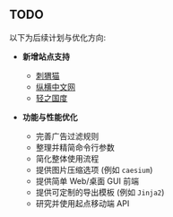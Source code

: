## TODO

以下为后续计划与优化方向:

- **新增站点支持**
  - [刺猬猫](https://www.ciweimao.com/)
  - [纵横中文网](https://www.zongheng.com/)
  - [轻之国度](https://www.lightnovel.fun)

- **功能与性能优化**
  - 完善广告过滤规则
  - 整理并精简命令行参数
  - 简化整体使用流程
  - 提供图片压缩选项 (例如 `caesium`)
  - 提供简单 Web/桌面 GUI 前端
  - 提供可定制的导出模板 (例如 `Jinja2`)
  - 研究并使用起点移动端 API
